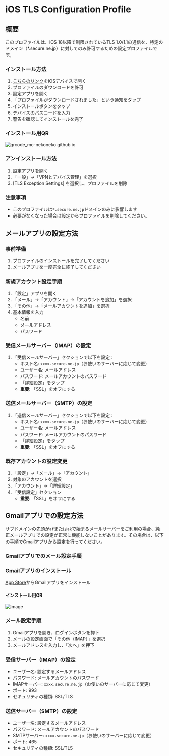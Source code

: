 # iOS TLS Configuration Profile

## 概要

このプロファイルは、iOS 18以降で制限されているTLS 1.0/1.1の通信を、特定のドメイン（*.secure.ne.jp）に対してのみ許可するための設定プロファイルです。

### インストール方法

1. [こちらのリンク](https://mc-nekoneko.github.io/cpi-mail/cpi-mail-profile.mobileconfig)をiOSデバイスで開く
2. プロファイルのダウンロードを許可
3. 設定アプリを開く
4. 「プロファイルがダウンロードされました」という通知をタップ
5. インストールボタンをタップ
6. デバイスのパスコードを入力
7. 警告を確認してインストールを完了

### インストール用QR
![qrcode_mc-nekoneko github io](https://github.com/user-attachments/assets/0266d0ee-eda9-4246-8f6c-7b613dc21ef4)

### アンインストール方法

1. 設定アプリを開く
2. 「一般」→「VPNとデバイス管理」を選択
3. [TLS Exception Settings] を選択し、プロファイルを削除

### 注意事項
- このプロファイルは`*.secure.ne.jp`ドメインのみに影響します
- 必要がなくなった場合は設定からプロファイルを削除してください。

## メールアプリの設定方法

### 事前準備
1. プロファイルのインストールを完了してください
2. メールアプリを一度完全に終了してください

### 新規アカウント設定手順
1. 「設定」アプリを開く
2. 「メール」→「アカウント」→「アカウントを追加」を選択
3. 「その他」→「メールアカウントを追加」を選択
4. 基本情報を入力
   - 名前
   - メールアドレス
   - パスワード

### 受信メールサーバー（IMAP）の設定
1. 「受信メールサーバー」セクションで以下を設定：
   - ホスト名: `xxxx.secure.ne.jp`（お使いのサーバーに応じて変更）
   - ユーザー名: メールアドレス
   - パスワード: メールアカウントのパスワード
   - 「詳細設定」をタップ
   - **重要**: 「SSL」をオフにする

### 送信メールサーバー（SMTP）の設定
1. 「送信メールサーバー」セクションで以下を設定：
   - ホスト名: `xxxx.secure.ne.jp`（お使いのサーバーに応じて変更）
   - ユーザー名: メールアドレス
   - パスワード: メールアカウントのパスワード
   - 「詳細設定」をタップ
   - **重要**: 「SSL」をオフにする

### 既存アカウントの設定変更
1. 「設定」→「メール」→「アカウント」
2. 対象のアカウントを選択
3. 「アカウント」→「詳細設定」
4. 「受信設定」セクション
   - **重要**: 「SSL」をオフにする

## Gmailアプリでの設定方法

サブドメインの先頭が`af`または`ak`で始まるメールサーバーをご利用の場合、純正メールアプリでの設定が正常に機能しないことがあります。その場合は、以下の手順でGmailアプリから設定を行ってください。

### Gmailアプリでのメール設定手順

### Gmailアプリのインストール
[App Store](https://apps.apple.com/jp/app/gmail-google-のメール/id422689480)からGmailアプリをインストール
   
#### インストール用QR
![image](https://github.com/user-attachments/assets/a820b099-0696-4c83-a6b5-8210f6830a85)

### メール設定手順
1. Gmailアプリを開き、ログインボタンを押下
2. メールの設定画面で「その他（IMAP）」を選択
3. メールアドレスを入力し、「次へ」を押下

### 受信サーバー（IMAP）の設定
- ユーザー名: 設定するメールアドレス
- パスワード: メールアカウントのパスワード
- IMAPサーバー: `xxxx.secure.ne.jp`（お使いのサーバーに応じて変更）
- ポート: 993
- セキュリティの種類: SSL/TLS

### 送信サーバー（SMTP）の設定
- ユーザー名: 設定するメールアドレス
- パスワード: メールアカウントのパスワード
- SMTPサーバー: `xxxx.secure.ne.jp`（お使いのサーバーに応じて変更）
- ポート: 465
- セキュリティの種類: SSL/TLS


